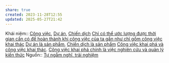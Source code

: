 ```yaml
---
share: true
created: 2023-11-28T12:55
updated: 2025-05-27T21:42
---
```

Khái niệm:: [Công việc](../../%CE%9E%20Kh%C3%A1i%20ni%E1%BB%87m/Ph%C3%A1t%20tri%E1%BB%83n%20s%E1%BA%A3n%20ph%E1%BA%A9m,%20l%C3%AAn%20k%E1%BA%BF%20ho%E1%BA%A1ch,%20c%C3%B4ng%20vi%E1%BB%87c/C%C3%B4ng%20vi%E1%BB%87c.md), [Dự án](../../%CE%9E%20Kh%C3%A1i%20ni%E1%BB%87m/D%E1%BB%B1%20%C3%A1n.md), [Chiến dịch](../../%CE%9E%20Kh%C3%A1i%20ni%E1%BB%87m/Chi%E1%BA%BFn%20d%E1%BB%8Bch.md)
[Chỉ có thể ước lượng được thời gian cần có để hoàn thành khi công việc của ta gần như chỉ gồm công việc khai thác](./Th%E1%BB%9Di%20gian%20l%C3%A0m%20vi%E1%BB%87c/Ch%E1%BB%89%20c%C3%B3%20th%E1%BB%83%20%C6%B0%E1%BB%9Bc%20l%C6%B0%E1%BB%A3ng%20%C4%91%C6%B0%E1%BB%A3c%20th%E1%BB%9Di%20gian%20c%E1%BA%A7n%20c%C3%B3%20%C4%91%E1%BB%83%20ho%C3%A0n%20th%C3%A0nh%20khi%20c%C3%B4ng%20vi%E1%BB%87c%20c%E1%BB%A7a%20ta%20g%E1%BA%A7n%20nh%C6%B0%20ch%E1%BB%89%20g%E1%BB%93m%20c%C3%B4ng%20vi%E1%BB%87c%20khai%20th%C3%A1c.md)
[Dự án là sản phẩm](./Th%C3%A0nh%20qu%E1%BA%A3,%20th%C3%A0nh%20ph%E1%BA%A9m,%20t%E1%BA%A7m%20nh%C3%ACn,%20m%E1%BB%A5c%20ti%C3%AAu/D%E1%BB%B1%20%C3%A1n%20l%C3%A0%20s%E1%BA%A3n%20ph%E1%BA%A9m.md), [Chiến dịch là sản phẩm](../../../%F0%9F%93%9CT%C3%A0i%20nguy%C3%AAn/L%C4%A9nh%20v%E1%BB%B1c/Ti%E1%BA%BFp%20th%E1%BB%8B%20s%E1%BB%91/Ph%C3%A2n%20t%C3%ADch%20web/Chi%E1%BA%BFn%20d%E1%BB%8Bch%20l%C3%A0%20s%E1%BA%A3n%20ph%E1%BA%A9m.md)
[Công việc khai phá và công việc khai thác](./B%E1%BA%A5t%20%C4%91%E1%BB%8Bnh%20v%C3%A0%20kh%C3%A1m%20ph%C3%A1/C%C3%B4ng%20vi%E1%BB%87c%20khai%20ph%C3%A1%20v%C3%A0%20c%C3%B4ng%20vi%E1%BB%87c%20khai%20th%C3%A1c.md). [Công việc khai phá chính là việc nghiên cứu và quản lý kiến thức](./B%E1%BA%A5t%20%C4%91%E1%BB%8Bnh%20v%C3%A0%20kh%C3%A1m%20ph%C3%A1/C%C3%B4ng%20vi%E1%BB%87c%20khai%20ph%C3%A1%20ch%C3%ADnh%20l%C3%A0%20vi%E1%BB%87c%20nghi%C3%AAn%20c%E1%BB%A9u%20v%C3%A0%20qu%E1%BA%A3n%20l%C3%BD%20ki%E1%BA%BFn%20th%E1%BB%A9c.md)
Nguồn:: [Tự ngẫm nghĩ, trải nghiệm](../../%CE%9E%20Ngu%E1%BB%93n/T%E1%BB%B1%20ng%E1%BA%ABm%20ngh%C4%A9,%20tr%E1%BA%A3i%20nghi%E1%BB%87m.md)